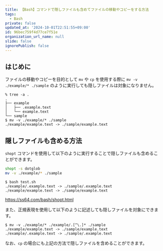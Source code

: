 ```yaml
---
title: 【Bash】コマンドで隠しファイルも含めてファイルの移動やコピーをする方法
tags:
  - Bash
private: false
updated_at: '2024-10-01T22:51:55+09:00'
id: 96bec759f4d77ce7f51e
organization_url_name: null
slide: false
ignorePublish: false
---
```

## はじめに
ファイルの移動やコピーを目的として `mv` や `cp` を使用する際に `mv -v ./example/* ./sample` のように実行しても隠しファイルは対象になりません。

```terminal
% tree -a .
.
├── example
│   ├── .example.text
│   └── example.text
└── sample
$ mv -v ./example/* ./sample
./example/example.text -> ./sample/example.text
```

## 隠しファイルも含める方法

`shopt` コマンドを使用して以下のように実行することで隠しファイルも含めることができます。

```shell:test.sh
shopt -s dotglob
mv -v ./example/* ./sample
```

```terminal:ターミナル
$ bash test.sh
./example/.example.text -> ./sample/.example.text
./example/example.text -> ./sample/example.text
```

https://ss64.com/bash/shopt.html

また、正規表現を使用して以下のように記述しても隠しファイルを対象にできます。

```terminal:ターミナル
$ mv -v ./example/* ./example/.[^\.]* ./sample
./example/example.text -> ./sample/example.text
./example/.example.text -> ./sample/.example.text
```

なお、`cp` の場合にも上記の方法で隠しファイルを含めることができます。
